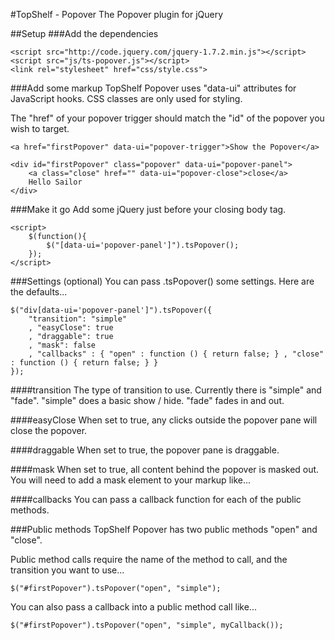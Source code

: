 #TopShelf - Popover
The Popover plugin for jQuery

##Setup
###Add the dependencies

    <script src="http://code.jquery.com/jquery-1.7.2.min.js"></script>
    <script src="js/ts-popover.js"></script>
    <link rel="stylesheet" href="css/style.css">

###Add some markup
TopShelf Popover uses "data-ui" attributes for JavaScript hooks. CSS classes are only used for styling.

The "href" of your popover trigger should match the "id" of the popover you wish to target.

    <a href="firstPopover" data-ui="popover-trigger">Show the Popover</a>
    
    <div id="firstPopover" class="popover" data-ui="popover-panel">
        <a class="close" href="" data-ui="popover-close">close</a>
        Hello Sailor
    </div>

###Make it go
Add some jQuery just before your closing body tag.

    <script>
        $(function(){
            $("[data-ui='popover-panel']").tsPopover();
        });
    </script>

###Settings (optional)
You can pass .tsPopover() some settings. Here are the defaults...

    $("div[data-ui='popover-panel']").tsPopover({
        "transition": "simple"
        , "easyClose": true
        , "draggable": true
        , "mask": false
        , "callbacks" : { "open" : function () { return false; } , "close" : function () { return false; } }
    });

####transition
The type of transition to use. Currently there is "simple" and "fade".
"simple" does a basic show / hide. "fade" fades in and out.

####easyClose
When set to true, any clicks outside the popover pane will close the popover.

####draggable
When set to true, the popover pane is draggable.

####mask
When set to true, all content behind the popover is masked out. You will need to add a mask element to your markup like...
<div class='popover-mask' data-ui='popover-mask'></div>

####callbacks
You can pass a callback function for each of the public methods.

###Public methods
TopShelf Popover has two public methods "open" and "close".

Public method calls require the name of the method to call, and the transition you want to use...

	$("#firstPopover").tsPopover("open", "simple");
	
You can also pass a callback into a public method call like...

	$("#firstPopover").tsPopover("open", "simple", myCallback());